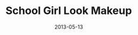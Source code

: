 ---
  title:        School Girl Look Makeup
  date:         2013-05-13
  videoID:      jEFN3u0VfHE
  description:  'In the drama «<a href="/filmography/slow-boat-home">Slow Boat Home</a>», there are a few scenes in which Selena acted as a young and innocent school student. This video demonstrates how she can achieve a younger and more natural make up for the student role.'
---